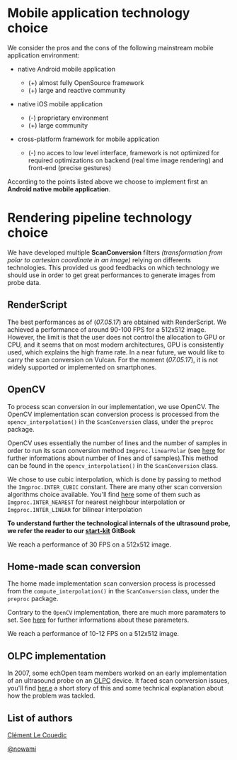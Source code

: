 # Mobile application technology choice

We consider the pros and the cons of the following mainstream mobile application environment:

* native Android mobile application

  * \(+\) almost fully OpenSource framework
  * \(+\) large and reactive community

* native iOS mobile application

  * \(-\) proprietary environment
  * \(+\) large community

* cross-platform framework for mobile application

  * \(-\) no acces to low level interface, framework is not optimized for required optimizations on backend \(real time image rendering\) and front-end \(precise gestures\)

According to the points listed above we choose to implement first an **Android native mobile application**.

# Rendering pipeline technology choice

We have developed multiple **ScanConversion** filters _\(transformation from polar to cartesian coordinate in an image\)_ relying on differents technologies. This provided us good feedbacks on which technology we should use in order to get great performances to generate images from probe data.

## RenderScript

The best performances as of \(_07.05.17_\) are obtained with RenderScript. We achieved a performance of around 90-100 FPS for a 512x512 image. However, the limit is that the user does not control the allocation to GPU or CPU, and it seems that on most modern architectures, GPU is consistently used, which explains the high frame rate. In a near future, we would like to carry the scan conversion on Vulcan. For the moment \(_07.05.17_\), it is not widely supported or implemented on smartphones.

## OpenCV

To process scan conversion in our implementation, we use OpenCV. The OpenCV implementation scan conversion process is processed from the `opencv_interpolation()` in the `ScanConversion` class, under the `preproc` package.

OpenCV uses essentially the number of lines and the number of samples in order to run its scan conversion method `Imgproc.linearPolar` \(see [here](https://echopen.gitbooks.io/android-app/content/constants.html) for further informations about number of lines and of samples\).This method can be found in the `opencv_interpolation()` in the `ScanConversion` class.

We chose to use cubic interpolation, which is done by passing to method the `Imgproc.INTER_CUBIC` constant. There are many other scan conversion algorithms choice available. You'll find [here](http://www.swarthmore.edu/NatSci/mzucker1/opencv-2.4.10-docs/modules/imgproc/doc/geometric_transformations.html#cv.Resize) some of them such as `Imgproc.INTER_NEAREST` for nearest neighbour interpolation or `Imgproc.INTER_LINEAR` for bilinear interpolation

**To understand further the technological internals of the ultrasound probe, we refer the reader to our **[**start-kit**](https://echopen.gitbooks.io/starterkit/content/intro.md/readme.html)** GitBook**

We reach a performance of 30 FPS on a 512x512 image.

## Home-made scan conversion

The home made implementation scan conversion process is processed from the `compute_interpolation()` in the `ScanConversion` class, under the `preproc` package.

Contrary to the `OpenCV` implementation, there are much more paramaters to set. See [here](https://echopen.gitbooks.io/android-app/content/constants.html) for further informations about these parameters.

We reach a performance of 10-12 FPS on a 512x512 image.

## OLPC implementation

In 2007, some echOpen team members worked on an early implementation of an ultrasound probe on an [OLPC](https://fr.wikipedia.org/wiki/One_Laptop_per_Child) device. It faced scan conversion issues, you'll find [her.e](http://echopen.org/index.php/Scan_Conversion) a short story of this and some technical explanation about how the problem was tackled.

## List of authors

[Clément Le Couedic](https://github.com/clecoued)

[@nowami](https://github.com/benchoufi)

